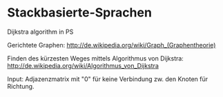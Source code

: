 Stackbasierte-Sprachen
======================

Dijkstra algorithm in PS

Gerichtete Graphen:
http://de.wikipedia.org/wiki/Graph_(Graphentheorie)

Finden des kürzesten Weges mittels Algorithmus von Dijkstra:
http://de.wikipedia.org/wiki/Algorithmus_von_Dijkstra

Input: Adjazenzmatrix mit "0" für keine Verbindung zw. den Knoten für Richtung.

